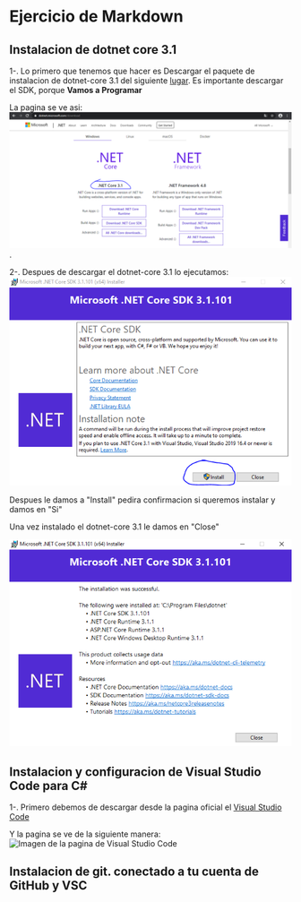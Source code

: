 
# Ejercicio de Markdown

## Instalacion de dotnet core 3.1
1-. Lo primero que tenemos que hacer
es Descargar el paquete de instalacion de dotnet-core 3.1 del siguiente
[lugar](https://dotnet.microsoft.com/download).
Es importante descargar el SDK, porque **Vamos a Programar**

La pagina se ve asi:
![Imagen de la pagina de dotnet-core 3.1](https://github.com/BrayanLuevano/POO-Enero-Junio-2020/blob/master/Setup/img/dotnet-core%203.1.PNG).

2-. Despues de descargar el dotnet-core 3.1 lo ejecutamos:
![Ejecucion del donet-core 3.1](https://github.com/BrayanLuevano/POO-Enero-Junio-2020/blob/master/Setup/img/Instalador%20del%20dotnet-core%203.1.PNG)

Despues le damos a "Install" pedira confirmacion si queremos instalar y damos en "Si"

Una vez instalado el dotnet-core 3.1 le damos en "Close"

![Finalizacion de donet-core 3.1](https://github.com/BrayanLuevano/POO-Enero-Junio-2020/blob/master/Setup/img/Finalizacion%20de%20instalacion%20de%20net%20core%203.1.PNG)

## Instalacion y configuracion de Visual Studio Code para C#
1-. Primero debemos de descargar desde la pagina oficial el [Visual Studio Code](https://code.visualstudio.com/)

Y la pagina se ve de la siguiente manera:
![Imagen de la pagina de Visual Studio Code]()

## Instalacion de git. conectado a tu cuenta de GitHub y VSC
